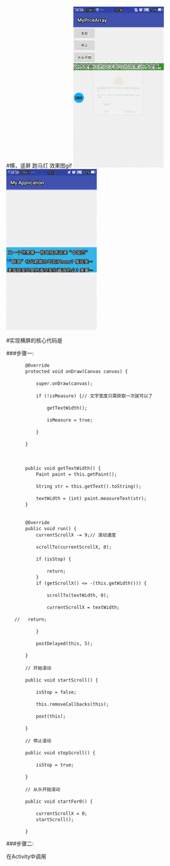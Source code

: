 #横，竖屏 跑马灯
效果图gif
![](hengxiang.gif)
![](shuxiang.gif)


#实现横屏的核心代码是

###步骤一:

           @Override
           protected void onDraw(Canvas canvas) {

               super.onDraw(canvas);

               if (!isMeasure) {// 文字宽度只需获取一次就可以了

                   getTextWidth();

                   isMeasure = true;

               }

           }



           public void getTextWidth() {
               Paint paint = this.getPaint();

               String str = this.getText().toString();

               textWidth = (int) paint.measureText(str);
           }


           @Override
           public void run() {
               currentScrollX -= 9;// 滚动速度

               scrollTo(currentScrollX, 0);

               if (isStop) {

                   return;
               }
               if (getScrollX() <= -(this.getWidth())) {

                   scrollTo(textWidth, 0);

                   currentScrollX = textWidth;

       //   return;

               }

               postDelayed(this, 5);

           }

           // 开始滚动

           public void startScroll() {

               isStop = false;

               this.removeCallbacks(this);

               post(this);

           }

           // 停止滚动

           public void stopScroll() {

               isStop = true;

           }

           // 从头开始滚动

           public void startFor0() {

               currentScrollX = 0;
               startScroll();

           }
###步骤二:

 在Activity中调用







